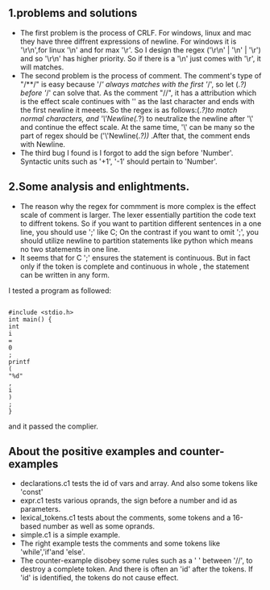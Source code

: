 ## 1.problems and solutions
* The first problem is the process of CRLF. For windows, linux and mac they have three diffrent expressions of newline. For windows it is '\r\n',for linux '\n' and for max '\r'. So I design the regex ('\r\n' | '\n' | '\r') and so '\r\n' has higher priority. So if there is a '\n' just comes with '\r', it will matches.
* The second problem is the process of comment. The comment's type of "/**/" is easy because '/*' always matches with the first '*/', so let (.*?) before '*/' can solve that. As the comment "//", it has a attribution which is the effect scale continues with '\' as the last character and ends with the first newline it meeets. So the regex is as follows:(.*?)to match normal characters, and '\\'Newline(.*?) to neutralize the newline after '\\' and continue the effect scale. At the same time, '\\' can be many so the part of regex should be ('\\'Newline(.*?))*  .After that, the comment ends with Newline.
* The third bug I found is I forgot to add the sign before 'Number'. Syntactic units such as '+1', '-1' should pertain to 'Number'.
## 2.Some analysis and enlightments.
* The reason why the regex for commment is more complex is the effect scale of comment is larger. The lexer essentially partition the code text to diffrent tokens. So if you want to partition different sentences in a one line, you should use ';' like C; On the contrast if you want to omit ';', you should utilize newline to partition statements like python which means no two statements in one line.
* It seems that for C ';' ensures the statement is continuous. But in fact only if the token is complete and continuous in whole , the statement can be written in any form.

I tested a program as followed:
```

#include <stdio.h>
int main() {
int 
i
=
0
;
printf
(
"%d"
,
i
)
;
}

```

and it passed the complier.

## About the positive examples and counter-examples
* declarations.c1 tests the id of vars and array. And also some tokens like 'const'
* expr.c1 tests various oprands, the sign before a number and id as parameters.
* lexical_tokens.c1 tests about the comments, some tokens and a 16-based number as well as some oprands.
* simple.c1 is a simple example.
* The right example tests the comments and some tokens like 'while','if'and 'else'.
* The counter-example disobey some rules such as a ' ' between '//', to destroy a complete token. And there is often an 'id' after the tokens. If 'id' is identified, the tokens do not cause effect.


